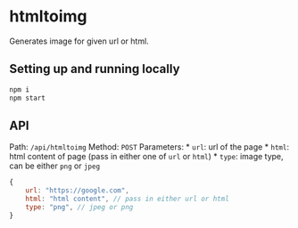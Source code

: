 # htmltoimg

Generates image for given url or html.

## Setting up and running locally

```sh
npm i
npm start
```

## API

Path: `/api/htmltoimg`
Method: `POST`
Parameters:
    * `url`: url of the page
    * `html`: html content of page (pass in either one of `url` or `html`)
    * `type`: image type, can be either `png` or `jpeg`


```js
{
    url: "https://google.com",
    html: "html content", // pass in either url or html
    type: "png", // jpeg or png
}
```